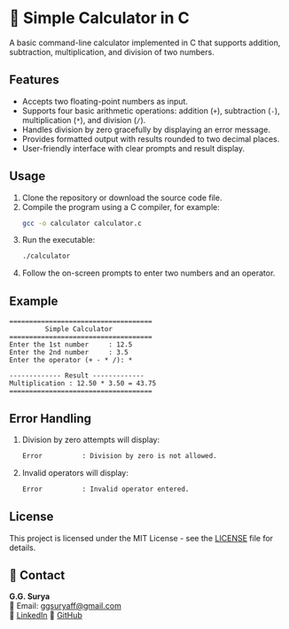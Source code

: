 # 🔢 Simple Calculator in C

A basic command-line calculator implemented in C that supports addition, subtraction, multiplication, and division of two numbers.

## Features

- Accepts two floating-point numbers as input.
- Supports four basic arithmetic operations: addition (`+`), subtraction (`-`), multiplication (`*`), and division (`/`).
- Handles division by zero gracefully by displaying an error message.
- Provides formatted output with results rounded to two decimal places.
- User-friendly interface with clear prompts and result display.

## Usage

1. Clone the repository or download the source code file.
2. Compile the program using a C compiler, for example:
   ```bash
   gcc -o calculator calculator.c
3. Run the executable:
   ```bash
   ./calculator
4. Follow the on-screen prompts to enter two numbers and an operator.

## Example

```
====================================
         Simple Calculator
====================================
Enter the 1st number     : 12.5
Enter the 2nd number     : 3.5
Enter the operator (+ - * /): *

------------- Result -------------
Multiplication : 12.50 * 3.50 = 43.75
====================================
```

## Error Handling

1. Division by zero attempts will display:
   ```bash
   Error          : Division by zero is not allowed.
2. Invalid operators will display:
   ```bash
   Error          : Invalid operator entered.
   
## License

This project is licensed under the MIT License - see the [LICENSE](https://github.com/ggsurya/C-Projects/blob/main/LICENSE) file for details.

## 📩 Contact

**G.G. Surya**  
📧 Email: ggsuryaff@gmail.com  
🔗 [LinkedIn](https://www.linkedin.com/in/g-g-surya-5aa9312b4)
🔗 [GitHub](https://github.com/ggsurya)
